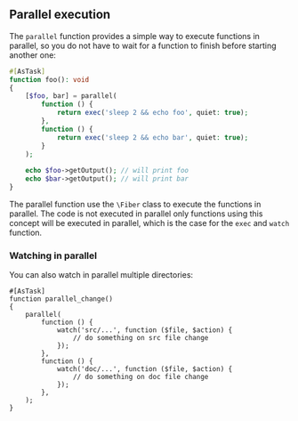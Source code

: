 ## Parallel execution

The `parallel` function provides a simple way to execute functions in parallel,
so you do not have to wait for a function to finish before starting another one:

```php
#[AsTask]
function foo(): void
{
    [$foo, bar] = parallel(
        function () {
            return exec('sleep 2 && echo foo', quiet: true);
        },
        function () {
            return exec('sleep 2 && echo bar', quiet: true);
        }
    );
    
    echo $foo->getOutput(); // will print foo
    echo $bar->getOutput(); // will print bar
}
```

The parallel function use the `\Fiber` class to execute the functions in
parallel. The code is not executed in parallel only functions using this concept
will be executed in parallel, which is the case for the `exec` and `watch`
function.

### Watching in parallel

You can also watch in parallel multiple directories:

```
#[AsTask]
function parallel_change()
{
    parallel(
        function () {
            watch('src/...', function ($file, $action) {
                // do something on src file change
            });
        },
        function () {
            watch('doc/...', function ($file, $action) {
                // do something on doc file change
            });
        },
    );
}
